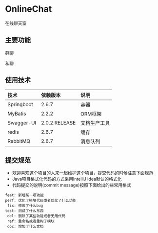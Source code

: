 # OnlineChat

在线聊天室

## 主要功能

群聊

私聊

## 使用技术

| 技术         | 依赖版本          | 说明     |
|:-----------|:--------------|:-------|
| Springboot | 2.6.7         | 容器     |
| MyBatis    | 2.2.2         | ORM框架  |
| Swagger-UI | 2.0.2.RELEASE | 文档生产工具 |
| redis      | 2.6.7         | 缓存     |
| RabbitMQ   | 2.6.7         | 消息队列   |

## 提交规范

- 欢迎喜欢这个项目的人来一起维护这个项目，提交代码的时候注意下面规范
- Java项目格式化代码的方式采用IntelliJ Idea默认的格式化
- 代码提交的说明(commit message)按照下面给出的些常用格式

```
feat: 新增某一项功能
perf: 优化了模块代码或者优化了什么功能
 fix: 修改了什么bug
test: 测试了什么东西
 del: 删除了某些功能或者无用代码
 ref: 重命名或者重构了模块
 doc: 增加了什么文档
```